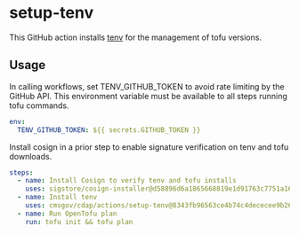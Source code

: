# setup-tenv

This GitHub action installs [tenv](https://github.com/tofuutils/tenv) for the management of tofu versions.

## Usage

In calling workflows, set TENV_GITHUB_TOKEN to avoid rate limiting by the GitHub API. This environment variable must be available to all steps running tofu commands.

```yaml
env:
  TENV_GITHUB_TOKEN: ${{ secrets.GITHUB_TOKEN }}
```

Install cosign in a prior step to enable signature verification on tenv and tofu downloads.

```yaml
steps:
  - name: Install Cosign to verify tenv and tofu installs
    uses: sigstore/cosign-installer@d58896d6a1865668819e1d91763c7751a165e159 # v3.9.2
  - name: Install tenv
    uses: cmsgov/cdap/actions/setup-tenv@8343fb96563ce4b74c4dececee9b268f42bd4a40
  - name: Run OpenTofu plan
    run: tofu init && tofu plan

